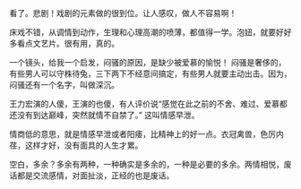 看了。悲剧！戏剧的元素做的很到位。让人感叹，做人不容易啊！  
   
 床戏不错，从调情到动作，生理和心理高潮的喷薄，都值得一学。泡妞，就要好好多看点文艺片。很有用，真的。  
   
 一个镜头，给我一个启发，闷骚的原因，是缺少被爱慕的愉悦！ 闷骚是奢侈的，有些男人可以守株待兔，三下两下不经意间搞定，有些男人就要主动出击。因为，闷骚还有一个名字，叫做深沉。  
   
 王力宏演的人傻，王演的也傻，有人评价说“感觉在此之前的不舍、难过、爱慕都还没有到达巅峰，突然就情不自禁了。” 这叫情感早泄。   
   
 情商低的意思，就是情感早泄或者阳痿，比精神上的好一点。衣冠禽兽，色厉内荏，这样才好，没有面具的人生才累。  
   
 空白，多余？多余有两种，一种确实是多余的，一种是必要的多余。两情相悦，废话都是交流感情，对面扯淡，正经的也是废话。